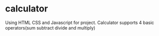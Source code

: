 # calculator

Using HTML CSS and Javascript for project.
Calculator supports 4 basic operators(sum subtract divide and multiply)
